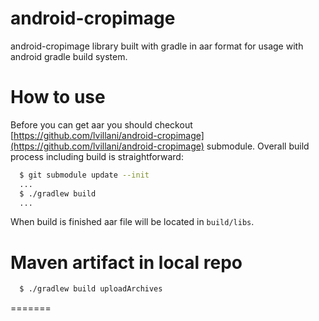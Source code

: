 android-cropimage
========================

android-cropimage library built with gradle in aar format for usage with android gradle build system. 

How to use
=======================
Before you can get aar you should checkout [https://github.com/lvillani/android-cropimage](https://github.com/lvillani/android-cropimage) submodule. Overall build process including build is straightforward:
```bash
  $ git submodule update --init
  ...
  $ ./gradlew build
  ...
```

When build is finished aar file will be located in `build/libs`.

Maven artifact in local repo
======================

```bash
  $ ./gradlew build uploadArchives
```
=======